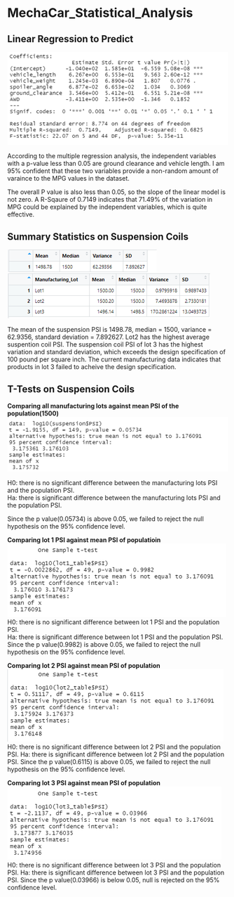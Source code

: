 # MechaCar_Statistical_Analysis

## Linear Regression to Predict

![alt text](https://github.com/tixie0124/MechaCar_Statistical_Analysis/blob/main/images/deliverable_1.PNG)

According to the multiple regression analysis, the independent variables with a p-value less than 0.05 are ground clearance and vehicle length. I am 95% confident that these two variables provide a non-random amount of varaince to the MPG values in the dataset. 

The overall P value is also less than 0.05, so the slope of the linear model is not zero. A R-Sqaure of 0.7149 indicates that 71.49% of the variation in MPG could be explained by the independent variables, which is quite effective. 

## Summary Statistics on Suspension Coils
![alt text](https://github.com/tixie0124/MechaCar_Statistical_Analysis/blob/main/images/total_sum.PNG)
![alt text](https://github.com/tixie0124/MechaCar_Statistical_Analysis/blob/main/images/lot_sum.PNG)

The mean of the suspension PSI is 1498.78, median = 1500, variance = 62.9356, standard deviation = 7.892627.
Lot2 has the highest average suspention coil PSI. The suspension coil PSI of lot 3 has the highest variation and standard deviation, which exceeds the design specification of 100 pound per square inch. The current manufacturing data indicates that products in lot 3 failed to acheive the design specification.

## T-Tests on Suspension Coils

**Comparing all manufacturing lots against mean PSI of the population(1500)**
![alt text](https://github.com/tixie0124/MechaCar_Statistical_Analysis/blob/main/images/t_test_total.PNG)<br />

H0: there is no significant difference between the manufacturing lots PSI and the population PSI.<br />
Ha: there is significant difference between the manufacturing lots PSI and the population PSI.<br />

Since the p value(0.05734) is above 0.05, we failed to reject the null hypothesis on the 95% confidence level.

**Comparing lot 1 PSI against mean PSI of populatioin**
![alt text](https://github.com/tixie0124/MechaCar_Statistical_Analysis/blob/main/images/t_test_lot_1.PNG)<br />
H0: there is no significant difference between lot 1 PSI and the population PSI.<br />
Ha: there is significant difference between lot 1 PSI and the population PSI.<br />
Since the p value(0.9982) is above 0.05, we failed to reject the null hypothesis on the 95% confidence level.

**Comparing lot 2 PSI against mean PSI of population**
![alt text](https://github.com/tixie0124/MechaCar_Statistical_Analysis/blob/main/images/t_test_lot_2.PNG)
H0: there is no significant difference between lot 2 PSI and the population PSI.
Ha: there is significant difference between lot 2 PSI and the population PSI.
Since the p value(0.6115) is above 0.05, we failed to reject the null hypothesis on the 95% confidence level.

**Comparing lot 3 PSI against mean PSI of population**
![alt text](https://github.com/tixie0124/MechaCar_Statistical_Analysis/blob/main/images/t_test_lot_3.PNG)
H0: there is no significant difference between lot 3 PSI and the population PSI.
Ha: there is significant difference between lot 3 PSI and the population PSI.
Since the p value(0.03966) is below 0.05, null is rejected on the 95% confidence level.
